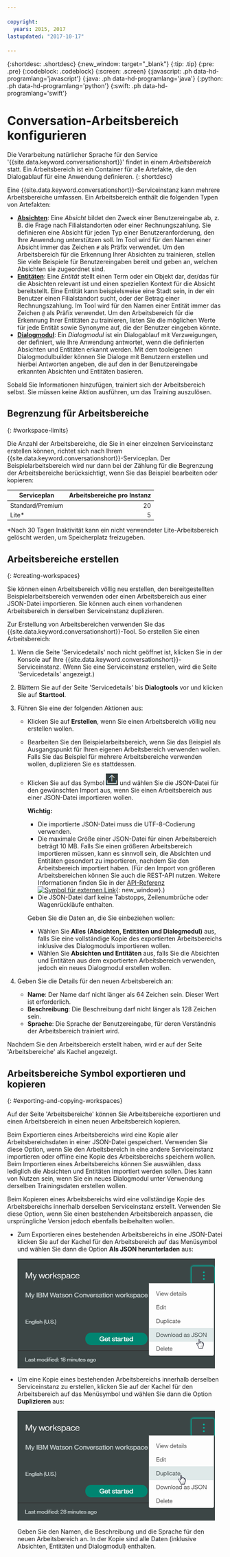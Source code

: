 ```yaml
---

copyright:
  years: 2015, 2017
lastupdated: "2017-10-17"

---
```


{:shortdesc: .shortdesc}
{:new_window: target="_blank"}
{:tip: .tip}
{:pre: .pre}
{:codeblock: .codeblock}
{:screen: .screen}
{:javascript: .ph data-hd-programlang='javascript'}
{:java: .ph data-hd-programlang='java'}
{:python: .ph data-hd-programlang='python'}
{:swift: .ph data-hd-programlang='swift'}

# Conversation-Arbeitsbereich konfigurieren

Die Verarbeitung natürlicher Sprache für den Service '{{site.data.keyword.conversationshort}}' findet in einem *Arbeitsbereich* statt. Ein Arbeitsbereich ist ein Container für alle Artefakte, die den Dialogablauf für eine Anwendung definieren.
{: shortdesc}

Eine {{site.data.keyword.conversationshort}}-Serviceinstanz kann mehrere Arbeitsbereiche umfassen. Ein Arbeitsbereich enthält die folgenden Typen von Artefakten:

- [**Absichten**](intents.html): Eine *Absicht* bildet den Zweck einer Benutzereingabe ab, z. B. die Frage nach Filialstandorten oder einer Rechnungszahlung. Sie definieren eine Absicht für jeden Typ einer Benutzeranforderung, den Ihre Anwendung unterstützen soll. Im Tool wird für den Namen einer Absicht immer das Zeichen `#` als Präfix verwendet. Um den Arbeitsbereich für die Erkennung Ihrer Absichten zu trainieren, stellen Sie viele Beispiele für Benutzereingaben bereit und geben an, welchen Absichten sie zugeordnet sind.
- [**Entitäten**](entities.html): Eine *Entität* stellt einen Term oder ein Objekt dar, der/das für die Absichten relevant ist und einen speziellen Kontext für die Absicht bereitstellt. Eine Entität kann beispielsweise eine Stadt sein, in der ein Benutzer einen Filialstandort sucht, oder der Betrag einer Rechnungszahlung. Im Tool wird für den Namen einer Entität immer das Zeichen `@` als Präfix verwendet. Um den Arbeitsbereich für die Erkennung Ihrer Entitäten zu trainieren, listen Sie die möglichen Werte für jede Entität sowie Synonyme auf, die der Benutzer eingeben könnte.
- [**Dialogmodul**](dialog-build.html): Ein *Dialogmodul* ist ein Dialogablauf mit Verzweigungen, der definiert, wie Ihre Anwendung antwortet, wenn die definierten Absichten und Entitäten erkannt werden. Mit dem tooleigenen Dialogmodulbuilder können Sie Dialoge mit Benutzern erstellen und hierbei Antworten angeben, die auf den in der Benutzereingabe erkannten Absichten und Entitäten basieren.

Sobald Sie Informationen hinzufügen, trainiert sich der Arbeitsbereich selbst. Sie müssen keine Aktion ausführen, um das Training auszulösen.

## Begrenzung für Arbeitsbereiche
{: #workspace-limits}

Die Anzahl der Arbeitsbereiche, die Sie in einer einzelnen Serviceinstanz erstellen können, richtet sich nach Ihrem {{site.data.keyword.conversationshort}}-Serviceplan. Der Beispielarbeitsbereich wird nur dann bei der Zählung für die Begrenzung der Arbeitsbereiche berücksichtigt, wenn Sie das Beispiel bearbeiten oder kopieren:

| Serviceplan      | Arbeitsbereiche pro Instanz     |
|------------------|--------------------------------:|
| Standard/Premium |                              20 |
| Lite*            |                               5 |

*Nach 30 Tagen Inaktivität kann ein nicht verwendeter Lite-Arbeitsbereich gelöscht werden, um Speicherplatz freizugeben.

## Arbeitsbereiche erstellen
{: #creating-workspaces}

Sie können einen Arbeitsbereich völlig neu erstellen, den bereitgestellten Beispielarbeitsbereich verwenden oder einen Arbeitsbereich aus einer JSON-Datei importieren. Sie können auch einen vorhandenen Arbeitsbereich in derselben Serviceinstanz duplizieren.

Zur Erstellung von Arbeitsbereichen verwenden Sie das {{site.data.keyword.conversationshort}}-Tool. So erstellen Sie einen Arbeitsbereich:

1.  Wenn die Seite 'Servicedetails' noch nicht geöffnet ist, klicken Sie in der Konsole auf Ihre {{site.data.keyword.conversationshort}}-Serviceinstanz. (Wenn Sie eine Serviceinstanz erstellen, wird die Seite 'Servicedetails' angezeigt.)

1.  Blättern Sie auf der Seite 'Servicedetails' bis **Dialogtools** vor und klicken Sie auf **Starttool**.

1.  Führen Sie eine der folgenden Aktionen aus:
    - Klicken Sie auf **Erstellen**, wenn Sie einen Arbeitsbereich völlig neu erstellen wollen.
    - Bearbeiten Sie den Beispielarbeitsbereich, wenn Sie das Beispiel als Ausgangspunkt für Ihren eigenen Arbeitsbereich verwenden wollen. Falls Sie das Beispiel für mehrere Arbeitsbereiche verwenden wollen, duplizieren Sie es stattdessen.
    - Klicken Sie auf das Symbol ![Arbeitsbereich importieren](images/workspace_import.png) und wählen Sie die JSON-Datei für den gewünschten Import aus, wenn Sie einen Arbeitsbereich aus einer JSON-Datei importieren wollen.

        **Wichtig:**

        - Die importierte JSON-Datei muss die UTF-8-Codierung verwenden.
        - Die maximale Größe einer JSON-Datei für einen Arbeitsbereich beträgt 10 MB. Falls Sie einen größeren Arbeitsbereich importieren müssen, kann es sinnvoll sein, die Absichten und Entitäten gesondert zu importieren, nachdem Sie den Arbeitsbereich importiert haben. (Für den Import von größeren Arbeitsbereichen können Sie auch die REST-API nutzen. Weitere Informationen finden Sie in der [API-Referenz ![Symbol für externen Link](../../icons/launch-glyph.svg "Symbol für externen Link")](https://www.ibm.com/watson/developercloud/conversation/api/v1/#create_workspace){: new_window}.)
        - Die JSON-Datei darf keine Tabstopps, Zeilenumbrüche oder Wagenrückläufe enthalten.

        Geben Sie die Daten an, die Sie einbeziehen wollen:

        - Wählen Sie **Alles (Absichten, Entitäten und Dialogmodul)** aus, falls Sie eine vollständige Kopie des exportierten Arbeitsbereichs inklusive des Dialogmoduls importieren wollen.
        - Wählen Sie **Absichten und Entitäten** aus, falls Sie die Absichten und Entitäten aus dem exportierten Arbeitsbereich verwenden, jedoch ein neues Dialogmodul erstellen wollen. 

1.  Geben Sie die Details für den neuen Arbeitsbereich an:
    - **Name**: Der Name darf nicht länger als 64 Zeichen sein. Dieser Wert ist erforderlich.
    - **Beschreibung**: Die Beschreibung darf nicht länger als 128 Zeichen sein.
    - **Sprache**: Die Sprache der Benutzereingabe, für deren Verständnis der Arbeitsbereich trainiert wird.

Nachdem Sie den Arbeitsbereich erstellt haben, wird er auf der Seite 'Arbeitsbereiche' als Kachel angezeigt.

## Arbeitsbereiche Symbol exportieren und kopieren
{: #exporting-and-copying-workspaces}

Auf der Seite 'Arbeitsbereiche' können Sie Arbeitsbereiche exportieren und einen Arbeitsbereich in einen neuen Arbeitsbereich kopieren.

Beim Exportieren eines Arbeitsbereichs wird eine Kopie aller Arbeitsbereichsdaten in einer JSON-Datei gespeichert. Verwenden Sie diese Option, wenn Sie den Arbeitsbereich in eine andere Serviceinstanz importieren oder offline eine Kopie des Arbeitsbereichs speichern wollen. Beim Importieren eines Arbeitsbereichs können Sie auswählen, dass lediglich die Absichten und Entitäten importiert werden sollen. Dies kann von Nutzen sein, wenn Sie ein neues Dialogmodul unter Verwendung derselben Trainingsdaten erstellen wollen.

Beim Kopieren eines Arbeitsbereichs wird eine vollständige Kopie des Arbeitsbereichs innerhalb derselben Serviceinstanz erstellt. Verwenden Sie diese Option, wenn Sie einen bestehenden Arbeitsbereich anpassen, die ursprüngliche Version jedoch ebenfalls beibehalten wollen.

- Zum Exportieren eines bestehenden Arbeitsbereichs in eine JSON-Datei klicken Sie auf der Kachel für den Arbeitsbereich auf das Menüsymbol und wählen Sie dann die Option **Als JSON herunterladen** aus:

    ![Screenshot mit der Menüoption 'Als JSON herunterladen'](images/workspace_export.png)
- Um eine Kopie eines bestehenden Arbeitsbereichs innerhalb derselben Serviceinstanz zu erstellen, klicken Sie auf der Kachel für den Arbeitsbereich auf das Menüsymbol und wählen Sie dann die Option **Duplizieren** aus:

    ![Screenshot mit der Menüoption 'Duplizieren'](images/workspace_duplicate.png)

    Geben Sie den Namen, die Beschreibung und die Sprache für den neuen Arbeitsbereich an. In der Kopie sind alle Daten (inklusive Absichten, Entitäten und Dialogmodul) enthalten.

